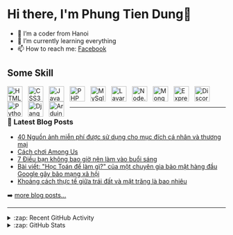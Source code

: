 # Hi there, I'm Phung Tien Dung👋 

- 🍁 I’m a coder from Hanoi
- 🌱 I’m currently learning everything
- 📫 How to reach me: [Facebook]


## Some Skill


[<img align="left" alt="HTML5" width="35px" src="https://cdn.jsdelivr.net/gh/devicons/devicon/icons/html5/html5-original.svg" style="padding-right:10px;" />][Link]
[<img align="left" alt="CSS3" width="35px" src="https://cdn.jsdelivr.net/gh/devicons/devicon/icons/css3/css3-original.svg" style="padding-right:10px;" />][Link]
[<img align="left" alt="JavaScript" width="35px" src="https://cdn.jsdelivr.net/gh/devicons/devicon/icons/javascript/javascript-original.svg" style="padding-right:10px;" />][Link]
[<img align="left" alt="PHP" width="35px" src="https://cdn.jsdelivr.net/gh/devicons/devicon/icons/php/php-original.svg" style="padding-right:10px;" />][Link]
[<img align="left" alt="MySql" width="35px" src="https://cdn.jsdelivr.net/gh/devicons/devicon/icons/mysql/mysql-original-wordmark.svg" style="padding-right:10px;" />][Link]
[<img align="left" alt="Lavarel" width="35px" src="https://cdn.jsdelivr.net/gh/devicons/devicon/icons/laravel/laravel-plain.svg" style="padding-right:10px;" />][Link]
[<img align="left" alt="Node.js" width="35px" src="https://cdn.jsdelivr.net/gh/devicons/devicon/icons/nodejs/nodejs-original.svg" style="padding-right:10px;" />][Link]
[<img align="left" alt="MongoDB" width="35px" src="https://cdn.jsdelivr.net/gh/devicons/devicon/icons/mongodb/mongodb-original.svg" style="padding-right:10px;" />][Link]
[<img align="left" alt="Express" width="35px" src="https://cdn.jsdelivr.net/gh/devicons/devicon/icons/express/express-original.svg" style="padding-right:10px;" />][Link]
[<img align="left" alt="DiscordJs" width="35px" src="https://cdn.jsdelivr.net/gh/devicons/devicon/icons/discordjs/discordjs-original.svg" style="padding-right:10px;" />][Link]
[<img align="left" alt="Python" width="35px" src="https://cdn.jsdelivr.net/gh/devicons/devicon/icons/python/python-original.svg" style="padding-right:10px;" />][Link]
[<img align="left" alt="Django" width="35px" src="https://cdn.jsdelivr.net/gh/devicons/devicon/icons/django/django-plain.svg" style="padding-right:10px;" />][Link]
[<img align="left" alt="Arduino" width="35px" src="https://cdn.jsdelivr.net/gh/devicons/devicon/icons/arduino/arduino-original.svg" style="padding-right:10px;" />][Link]
<br />
<br />

---

### 📕 Latest Blog Posts
<!-- BLOG-POST-LIST:START -->
- [40 Nguồn ảnh miễn phí được sử dụng cho mục đích cá nhân và thương mại](http://blog.tidvn.tech/2021/05/40-nguon-anh-mien-phi-uoc-su-dung-cho.html)
- [Cách chơi Among Us](http://blog.tidvn.tech/2021/02/cach-choi-among-us.html)
- [7 Điều bạn không bao giờ nên làm vào buổi sáng](http://blog.tidvn.tech/2021/01/7-ieu-ban-khong-bao-gio-nen-lam-vao.html)
- [Bài viết: &quot;Học Toán để làm gì?&quot; của một chuyên gia bảo mật hàng đầu Google gây bão mạng xã hội](http://blog.tidvn.tech/2020/06/bai-viet-hoc-toan-e-lam-gi-cua-mot.html)
- [Khoảng cách thực tế giữa trái đất và mặt trăng là bao nhiêu](http://blog.tidvn.tech/2019/12/khoang-cach-thuc-te-giua-trai-at-va-mat.html)
<!-- BLOG-POST-LIST:END -->
➡️ [more blog posts...](https://blog.tidvn.tech)


---

<details>
  <summary>:zap: Recent GitHub Activity</summary>
  
<!--START_SECTION:activity-->
1. ❌ Closed PR [#5](https://github.com/codeSTACKr/nft-landing-page/pull/5) in [codeSTACKr/nft-landing-page](https://github.com/codeSTACKr/nft-landing-page)
2. 💪 Opened PR [#1580](https://github.com/anuraghazra/github-readme-stats/pull/1580) in [anuraghazra/github-readme-stats](https://github.com/anuraghazra/github-readme-stats)
3. 🗣 Commented on [#1572](https://github.com/anuraghazra/github-readme-stats/issues/1572) in [anuraghazra/github-readme-stats](https://github.com/anuraghazra/github-readme-stats)
4. 🎉 Merged PR [#1](https://github.com/mongodb-developer/mongodb-ecommerce/pull/1) in [mongodb-developer/mongodb-ecommerce](https://github.com/mongodb-developer/mongodb-ecommerce)
5. 💪 Opened PR [#1](https://github.com/mongodb-developer/mongodb-ecommerce/pull/1) in [mongodb-developer/mongodb-ecommerce](https://github.com/mongodb-developer/mongodb-ecommerce)
<!--END_SECTION:activity-->

</details>

<details>
  <summary>:zap: GitHub Stats</summary>

  <img align="left" alt="codeSTACKr's GitHub Stats" src="https://github-readme-stats.vercel.app/api?username=codeSTACKr&show_icons=true&hide_border=false&title_color=ff652f&icon_color=FFE400&bg_color=09131B&text_color=ffffff&border_color=0c1a25" />

</details>

[Facebook]: https://www.facebook.com/TiDPR2.5/
[Link]: https://github.com/tidvn

